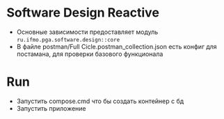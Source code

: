 # Software Design Reactive
- Основные зависимости предоставляет модуль `ru.ifmo.pga.software.design::core`
- В файле postman/Full Cicle.postman_collection.json 
есть конфиг для постамана, для проверки базового функционала

# Run
- Запустить compose.cmd что бы создать контейнер с бд
- Запустить приложение
